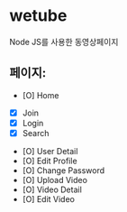 # wetube
Node JS를 사용한 동영상페이지

## 페이지:

- [O] Home
- [X] Join
- [X] Login
- [x] Search
- [O] User Detail
- [O] Edit Profile
- [O] Change Password
- [O] Upload Video
- [O] Video Detail
- [O] Edit Video
